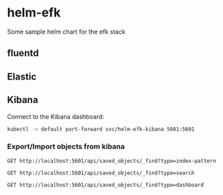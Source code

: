 # helm-efk
Some sample helm chart for the efk stack

## fluentd


## Elastic


## Kibana

Connect to the Kibana dashboard:
```bash
kubectl -n default port-forward svc/helm-efk-kibana 5601:5601
```

### Export/Import objects from kibana

```
GET http://localhost:5601/api/saved_objects/_find?type=index-pattern
```
```
GET http://localhost:5601/api/saved_objects/_find?type=search
```
```
GET http://localhost:5601/api/saved_objects/_find?type=dashboard
```

